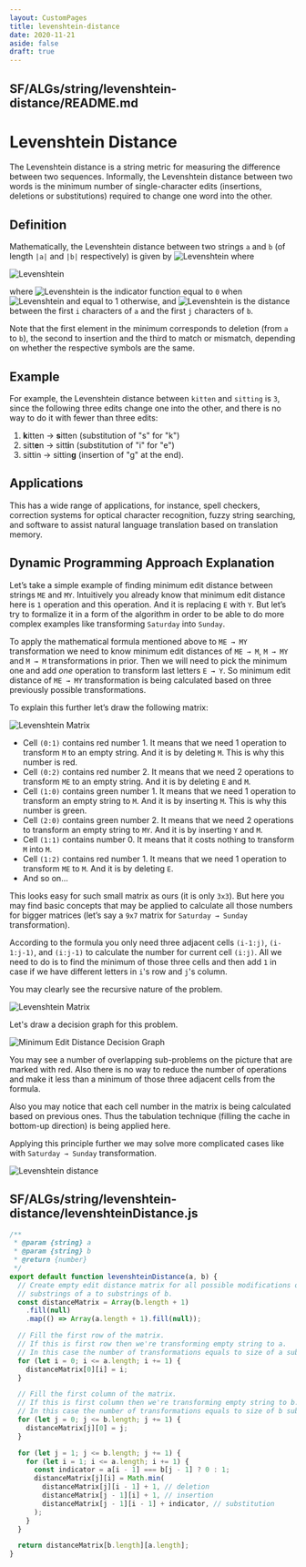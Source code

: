 ```yaml
---
layout: CustomPages
title: levenshtein-distance
date: 2020-11-21
aside: false
draft: true
---
```


## SF/ALGs/string/levenshtein-distance/README.md

# Levenshtein Distance

The Levenshtein distance is a string metric for measuring the
difference between two sequences. Informally, the Levenshtein
distance between two words is the minimum number of
single-character edits (insertions, deletions or substitutions)
required to change one word into the other.

## Definition

Mathematically, the Levenshtein distance between two strings
`a` and `b` (of length `|a|` and `|b|` respectively) is given by
![Levenshtein](https://wikimedia.org/api/rest_v1/media/math/render/svg/4cf357d8f2135035207088d2c7b890fb4b64e410)
where

![Levenshtein](https://wikimedia.org/api/rest_v1/media/math/render/svg/f0a48ecfc9852c042382fdc33c19e11a16948e85)

where
![Levenshtein](https://wikimedia.org/api/rest_v1/media/math/render/svg/52512ede08444b13838c570ba4a3fc71d54dbce9)
is the indicator function equal to `0` when
![Levenshtein](https://wikimedia.org/api/rest_v1/media/math/render/svg/231fda9ee578f0328c5ca28088d01928bb0aaaec)
and equal to 1 otherwise, and
![Levenshtein](https://wikimedia.org/api/rest_v1/media/math/render/svg/bdc0315678caad28648aafedb6ebafb16bd1655c)
is the distance between the first `i` characters of `a` and the first
`j` characters of `b`.

Note that the first element in the minimum corresponds to
deletion (from `a` to `b`), the second to insertion and
the third to match or mismatch, depending on whether the
respective symbols are the same.

## Example

For example, the Levenshtein distance between `kitten` and
`sitting` is `3`, since the following three edits change one
into the other, and there is no way to do it with fewer than
three edits:

1. **k**itten → **s**itten (substitution of "s" for "k")
2. sitt**e**n → sitt**i**n (substitution of "i" for "e")
3. sittin → sittin**g** (insertion of "g" at the end).

## Applications

This has a wide range of applications, for instance, spell checkers, correction
systems for optical character recognition, fuzzy string searching, and software
to assist natural language translation based on translation memory.

## Dynamic Programming Approach Explanation

Let’s take a simple example of finding minimum edit distance between
strings `ME` and `MY`. Intuitively you already know that minimum edit distance
here is `1` operation and this operation. And it is replacing `E` with `Y`. But
let’s try to formalize it in a form of the algorithm in order to be able to
do more complex examples like transforming `Saturday` into `Sunday`.

To apply the mathematical formula mentioned above to `ME → MY` transformation
we need to know minimum edit distances of `ME → M`, `M → MY` and `M → M` transformations
in prior. Then we will need to pick the minimum one and add _one_ operation to
transform last letters `E → Y`. So minimum edit distance of `ME → MY` transformation
is being calculated based on three previously possible transformations.

To explain this further let’s draw the following matrix:

![Levenshtein Matrix](https://cdn-images-1.medium.com/max/1600/1*aTunSUoy0BJyYBVn4tWGrA.png)

- Cell `(0:1)` contains red number 1. It means that we need 1 operation to
  transform `M` to an empty string. And it is by deleting `M`. This is why this number is red.
- Cell `(0:2)` contains red number 2. It means that we need 2 operations
  to transform `ME` to an empty string. And it is by deleting `E` and `M`.
- Cell `(1:0)` contains green number 1. It means that we need 1 operation
  to transform an empty string to `M`. And it is by inserting `M`. This is why this number is green.
- Cell `(2:0)` contains green number 2. It means that we need 2 operations
  to transform an empty string to `MY`. And it is by inserting `Y` and `M`.
- Cell `(1:1)` contains number 0. It means that it costs nothing
  to transform `M` into `M`.
- Cell `(1:2)` contains red number 1. It means that we need 1 operation
  to transform `ME` to `M`. And it is by deleting `E`.
- And so on...

This looks easy for such small matrix as ours (it is only `3x3`). But here you
may find basic concepts that may be applied to calculate all those numbers for
bigger matrices (let’s say a `9x7` matrix for `Saturday → Sunday` transformation).

According to the formula you only need three adjacent cells `(i-1:j)`, `(i-1:j-1)`, and `(i:j-1)` to
calculate the number for current cell `(i:j)`. All we need to do is to find the
minimum of those three cells and then add `1` in case if we have different
letters in `i`'s row and `j`'s column.

You may clearly see the recursive nature of the problem.

![Levenshtein Matrix](https://cdn-images-1.medium.com/max/1600/1*w8UB4DSvBnAK6mBXRGQDjw.png)

Let's draw a decision graph for this problem.

![Minimum Edit Distance Decision Graph](https://cdn-images-1.medium.com/max/1600/1*8jD0qvr5B9PwRFM_9z7q9A.png)

You may see a number of overlapping sub-problems on the picture that are marked
with red. Also there is no way to reduce the number of operations and make it
less than a minimum of those three adjacent cells from the formula.

Also you may notice that each cell number in the matrix is being calculated
based on previous ones. Thus the tabulation technique (filling the cache in
bottom-up direction) is being applied here.

Applying this principle further we may solve more complicated cases like
with `Saturday → Sunday` transformation.

![Levenshtein distance](https://cdn-images-1.medium.com/max/2600/1*497gMaFErzJpCXG7kS_7dw.png)

## SF/ALGs/string/levenshtein-distance/levenshteinDistance.js

```js
/**
 * @param {string} a
 * @param {string} b
 * @return {number}
 */
export default function levenshteinDistance(a, b) {
  // Create empty edit distance matrix for all possible modifications of
  // substrings of a to substrings of b.
  const distanceMatrix = Array(b.length + 1)
    .fill(null)
    .map(() => Array(a.length + 1).fill(null));

  // Fill the first row of the matrix.
  // If this is first row then we're transforming empty string to a.
  // In this case the number of transformations equals to size of a substring.
  for (let i = 0; i <= a.length; i += 1) {
    distanceMatrix[0][i] = i;
  }

  // Fill the first column of the matrix.
  // If this is first column then we're transforming empty string to b.
  // In this case the number of transformations equals to size of b substring.
  for (let j = 0; j <= b.length; j += 1) {
    distanceMatrix[j][0] = j;
  }

  for (let j = 1; j <= b.length; j += 1) {
    for (let i = 1; i <= a.length; i += 1) {
      const indicator = a[i - 1] === b[j - 1] ? 0 : 1;
      distanceMatrix[j][i] = Math.min(
        distanceMatrix[j][i - 1] + 1, // deletion
        distanceMatrix[j - 1][i] + 1, // insertion
        distanceMatrix[j - 1][i - 1] + indicator, // substitution
      );
    }
  }

  return distanceMatrix[b.length][a.length];
}
```
